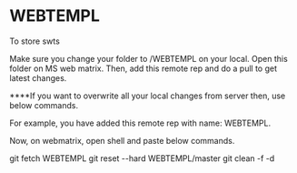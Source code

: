 WEBTEMPL
========

To store swts

Make sure you change your folder to /WEBTEMPL on your local. Open this folder on MS web matrix. 
Then, add this remote rep and do a pull to get latest changes.

****If you want to overwrite all your local changes from server then, use below commands.

  For example, you have added this remote rep with name: WEBTEMPL. 

  Now, on webmatrix, open shell and paste below commands.

  git fetch WEBTEMPL
  git reset --hard WEBTEMPL/master
  git clean -f -d
